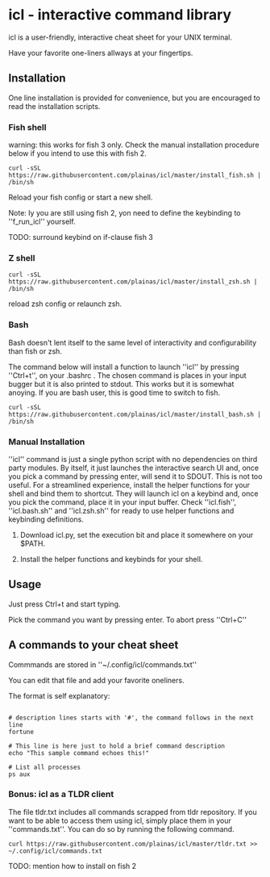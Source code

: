 # icl - interactive command library

icl is a user-friendly, interactive cheat sheet for your UNIX terminal.

Have your favorite one-liners allways at your fingertips.

## Installation

One line installation is provided for convenience, but you are encouraged to read the installation scripts.

### Fish shell

warning: this works for fish 3 only. Check the manual installation procedure below if you intend to use this with fish 2.

```shellscript
curl -sSL https://raw.githubusercontent.com/plainas/icl/master/install_fish.sh | /bin/sh
```

Reload your fish config or start a new shell.

Note:
Iy you are still using fish 2, yon need to define the keybinding to ''f_run_icl'' yourself.


TODO: surround keybind on if-clause fish 3


### Z shell

```shellscript
curl -sSL https://raw.githubusercontent.com/plainas/icl/master/install_zsh.sh | /bin/sh
```

reload zsh config or relaunch zsh.

### Bash

Bash doesn't lent itself to the same level of interactivity and configurability than fish or zsh.

The command below will install a function to launch ''icl'' by pressing ''Ctrl+t'', on your .bashrc .
The chosen command is places in your input bugger but it is also printed to stdout. This works but
it is somewhat anoying. If you are bash user, this is good time to switch to fish.


```shellscript
curl -sSL https://raw.githubusercontent.com/plainas/icl/master/install_bash.sh | /bin/sh
```


### Manual Installation

''icl'' command is just a single python script with no dependencies on third party modules. By itself, it just launches the interactive search UI and, once you pick a command by pressing enter, will send it to SDOUT. This is not too useful. For a streamlined experience, install the helper functions for your shell and bind them to shortcut. They will launch icl on a keybind and, once you pick the command, place it in your input buffer. Check ''icl.fish'', ''icl.bash.sh'' and ''icl.zsh.sh'' for ready to use helper functions and keybinding definitions.

1. Download icl.py, set the execution bit and place it somewhere on your $PATH.

2. Install the helper functions and keybinds for your shell.

## Usage

Just press Ctrl+t and start typing.

Pick the command you want by pressing enter. To abort press ''Ctrl+C''

## A commands to your cheat sheet

Commmands are stored in ''~/.config/icl/commands.txt''

You can edit that file and add your favorite oneliners.

The format is self explanatory:

```shellscript

# description lines starts with '#', the command follows in the next line
fortune

# This line is here just to hold a brief command description
echo "This sample command echoes this!" 

# List all processes
ps aux

```

### Bonus: icl as a TLDR client

The file tldr.txt includes all commands scrapped from tldr repository. If you want to be able to access them using icl, simply place them in your ''commands.txt''. You can do so by running the following command.

```
curl https://raw.githubusercontent.com/plainas/icl/master/tldr.txt >> ~/.config/icl/commands.txt
```

TODO: mention how to install on fish 2

